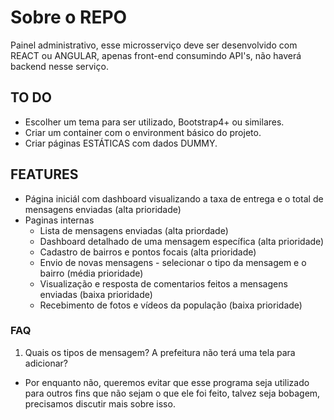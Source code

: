 # Sobre o REPO
Painel administrativo, esse microsserviço deve ser desenvolvido com REACT ou ANGULAR, apenas front-end consumindo API's, não haverá backend nesse serviço.

## TO DO
- Escolher um tema para ser utilizado, Bootstrap4+ ou similares.
- Criar um container com o environment básico do projeto.
- Criar páginas ESTÁTICAS com dados DUMMY.

## FEATURES
- Página iniciál com dashboard visualizando a taxa de entrega e o total de mensagens enviadas (alta prioridade)
- Paginas internas
  + Lista de mensagens enviadas (alta priordade)
  + Dashboard detalhado de uma mensagem específica (alta prioridade)
  + Cadastro de bairros e pontos focais (alta prioridade)
  + Envio de novas mensagens - selecionar o tipo da mensagem e o bairro (média prioridade)
  + Visualização e resposta de comentarios feitos a mensagens enviadas (baixa prioridade)
  + Recebimento de fotos e vídeos da população (baixa prioridade)
  
### FAQ
1) Quais os tipos de mensagem? A prefeitura não terá uma tela para adicionar?
  - Por enquanto não, queremos evitar que esse programa seja utilizado para outros fins que não sejam o que ele foi feito, talvez seja bobagem, precisamos discutir mais sobre isso.
  
